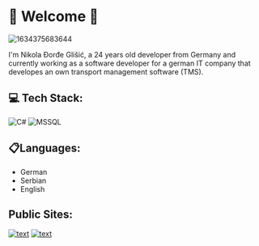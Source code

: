 # 👋 Welcome 👋
![1634375683644](https://github.com/GlisicDeveloping/GlisicDeveloping/assets/111592801/95e5d5f1-5f1d-4d8e-8af0-ac5371f5fb11)

I'm Nikola Đorđe Glišić, a 24 years old developer from Germany and currently working as a software developer for a german IT company that developes an own transport management software (TMS).

## 💻 Tech Stack:
![C#](https://img.shields.io/badge/c%23-%23239120.svg?style=for-the-badge&logo=c-sharp&logoColor=white)
![MSSQL](https://img.shields.io/badge/Microsoft_SQL_Server-CC2927?style=for-the-badge&logo=microsoft-sql-server&logoColor=white)

## 📋Languages:

- German
- Serbian
- English

## Public Sites:

[![text](https://img.shields.io/badge/LinkedIn-0077B5?style=for-the-badge&logo=linkedin&logoColor=white)](https://www.linkedin.com/in/nikola-dorde-glisic/)
[![text](https://img.shields.io/badge/github-%23121011.svg?style=for-the-badge&logo=github&logoColor=white)](https://github.com/GlisicDeveloping)
